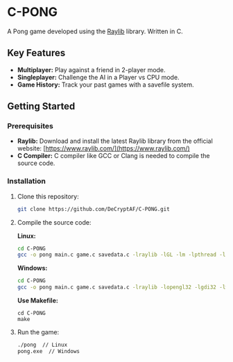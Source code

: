 # C-PONG

A Pong game developed using the [Raylib](https://www.raylib.com/) library. Written in C.

## Key Features

* **Multiplayer:** Play against a friend in 2-player mode.
* **Singleplayer:** Challenge the AI in a Player vs CPU mode.
* **Game History:** Track your past games with a savefile system.

## Getting Started

### Prerequisites

* **Raylib:** Download and install the latest Raylib library from the official website: [https://www.raylib.com/](https://www.raylib.com/)
* **C Compiler:** C compiler like GCC or Clang is needed to compile the source code.

### Installation

1. Clone this repository:

   ```bash
   git clone https://github.com/DeCryptAF/C-PONG.git
   ```

2. Compile the source code:

   **Linux:**

   ```bash
   cd C-PONG
   gcc -o pong main.c game.c savedata.c -lraylib -lGL -lm -lpthread -ldl -lrt -lX11
   ```

   **Windows:**

   ```bash
   cd C-PONG
   gcc -o pong main.c game.c savedata.c -lraylib -lopengl32 -lgdi32 -lwinmm
   ```
   **Use Makefile:**
   ```
   cd C-PONG
   make
   ```
4. Run the game:

   ```bash
   ./pong  // Linux
   pong.exe  // Windows
   ```

